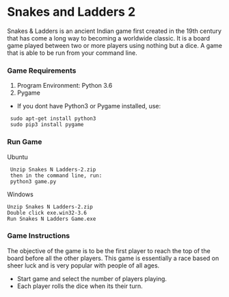 # Snakes and Ladders 2

Snakes & Ladders is an ancient Indian game first created in the 19th century that has come a long way to becoming a worldwide classic. It is a board game played between two or more players using nothing but a dice. A game that is able to be run from your command line.

### Game Requirements

1) Program Environment: Python 3.6
2) Pygame

* If you dont have Python3 or Pygame installed, use: 
```
 sudo apt-get install python3  
 sudo pip3 install pygame
```
### Run Game
Ubuntu
	   

     Unzip Snakes N Ladders-2.zip
     then in the command line, run:
     python3 game.py

Windows
	

    Unzip Snakes N Ladders-2.zip
    Double click exe.win32-3.6
    Run Snakes N Ladders Game.exe

### Game Instructions
The objective of the game is to be the first player to reach the top of the board before all the other players. This game is essentially a race based on sheer luck and is very popular with people of all ages. 

- Start game and select the number of players playing. 
- Each player rolls the dice when its their turn. 
